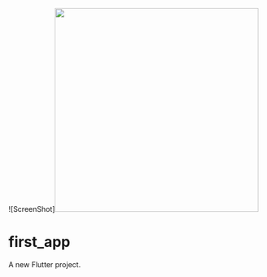 ![ScreenShot]<img src="https://raw.github.com/rishi9226/quiz_app/master/screenshots/Screenshot_1622700076.png" width="400" heightt="790">
# first_app

A new Flutter project.

